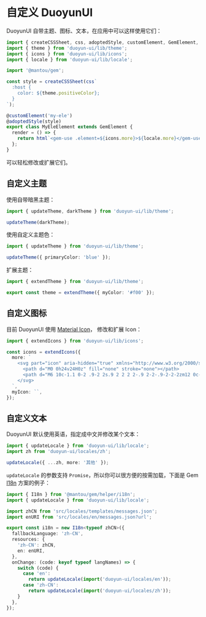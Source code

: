 # 自定义 DuoyunUI

DuoyunUI 自带主题、图标、文本，在应用中可以这样使用它们：

```ts
import { createCSSSheet, css, adoptedStyle, customElement, GemElement, html } from '@mantou/gem';
import { theme } from 'duoyun-ui/lib/theme';
import { icons } from 'duoyun-ui/lib/icons';
import { locale } from 'duoyun-ui/lib/locale';

import '@mantou/gem';

const style = createCSSSheet(css`
  :host {
    color: ${theme.positiveColor};
  }
`);

@customElement('my-ele')
@adoptedStyle(style)
export class MyEleElement extends GemElement {
  render = () => {
    return html`<gem-use .element=${icons.more}>${locale.more}</gem-use>`;
  };
}
```

可以轻松修改或扩展它们。

## 自定义主题

使用自带暗黑主题：

```ts
import { updateTheme, darkTheme } from 'duoyun-ui/lib/theme';

updateTheme(darkTheme);
```

使用自定义主题色：

```ts
import { updateTheme } from 'duoyun-ui/lib/theme';

updateTheme({ primaryColor: 'blue' });
```

扩展主题：

```ts
import { extendTheme } from 'duoyun-ui/lib/theme';

export const theme = extendTheme({ myColor: '#f00' });
```

## 自定义图标

目前 DuoyunUI 使用 [Material Icon](https://fonts.google.com/icons?selected=Material+Icons)，
修改和扩展 Icon：

```ts
import { extendIcons } from 'duoyun-ui/lib/icons';

const icons = extendIcons({
  more: `
    <svg part="icon" aria-hidden="true" xmlns="http://www.w3.org/2000/svg" height="24px" viewBox="0 0 24 24" width="24px" fill="currentColor">
      <path d="M0 0h24v24H0z" fill="none" stroke="none"></path>
      <path d="M6 10c-1.1 0-2 .9-2 2s.9 2 2 2 2-.9 2-2-.9-2-2-2zm12 0c-1.1 0-2 .9-2 2s.9 2 2 2 2-.9 2-2-.9-2-2-2zm-6 0c-1.1 0-2 .9-2 2s.9 2 2 2 2-.9 2-2-.9-2-2-2z"></path>
    </svg>
  `,
  myIcon: ``,
});
```

## 自定义文本

DuoyunUI 默认使用英语，指定成中文并修改某个文本：

```ts
import { updateLocale } from 'duoyun-ui/lib/locale';
import zh from 'duoyun-ui/locales/zh';

updateLocale({ ...zh, more: '其他' });
```

`updateLocale` 的参数支持 `Promise`，所以你可以很方便的按需加载，下面是 Gem [I18n](https://gemjs.org/en/guide/advance/i18n) 方案的例子：

```ts
import { I18n } from '@mantou/gem/helper/i18n';
import { updateLocale } from 'duoyun-ui/lib/locale';

import zhCN from 'src/locales/templates/messages.json';
import enURI from 'src/locales/en/messages.json?url';

export const i18n = new I18n<typeof zhCN>({
  fallbackLanguage: 'zh-CN',
  resources: {
    'zh-CN': zhCN,
    en: enURI,
  },
  onChange: (code: keyof typeof langNames) => {
    switch (code) {
      case 'en':
        return updateLocale(import('duoyun-ui/locales/en'));
      case 'zh-CN':
        return updateLocale(import('duoyun-ui/locales/zh'));
    }
  },
});
```

